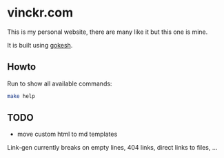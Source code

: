 # vinckr.com

This is my personal website, there are many like it but this one is mine.

It is built using [gokesh](https://github.com/vinckr/gokesh).

## Howto

Run to show all available commands:

```bash
make help
```

## TODO

- move custom html to md templates

Link-gen currently breaks on empty lines, 404 links, direct links to files, ...
